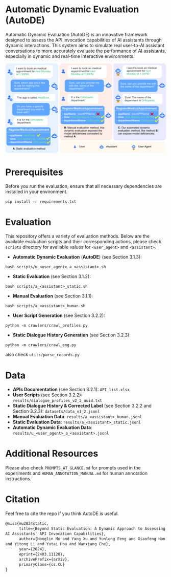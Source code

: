 # Automatic Dynamic Evaluation (**AutoDE**)

Automatic Dynamic Evaluation (AutoDE) is an innovative framework designed to assess the API invocation capabilities of AI assistants through dynamic interactions. This system aims to simulate real user-to-AI assistant conversations to more accurately evaluate the performance of AI assistants, especially in dynamic and real-time interactive environments.

![problem_description](figs/problem_description.png)

# Prerequisites

Before you run the evaluation, ensure that all necessary dependencies are installed in your environment.

```
pip install -r requirements.txt
```

# Evaluation

This repository offers a variety of evaluation methods. Below are the available evaluation scripts and their corresponding actions, please check `scripts` directory for available values for `<user_agent>` and `<assistant>`.

- **Automatic Dynamic Evaluation** (**AutoDE**) (see Section 3.1.3):
```
bash scripts/u_<user_agent>_a_<assistant>.sh
```
- **Static Evaluation** (see Section 3.1.2):
```
bash scripts/a_<assistant>_static.sh
```
- **Manual Evaluation** (see Section 3.1.1):
```
bash scripts/a_<assistant>_human.sh
```
- **User Script Generation** (see Section 3.2.2):
```
python -m crawlers/crawl_profiles.py
``` 
- **Static Dialogue History Generation** (see Section 3.2.3):
```
python -m crawlers/crawl_eng.py
```
also check `utils/parse_records.py`

# Data
- **APIs Documentation** (see Section 3.2.1): `API_list.xlsx`
- **User Scripts** (see Section 3.2.2): `results/dialogue_profiles_v2_2_uuid.txt`
- **Static Dialogue History & Corrected Label** (see Section 3.2.2 and Section 3.2.3): `datasets/data_v1_2.jsonl`
- **Manual Evaluation Data**: `results/a_<assistant>_human.jsonl`
- **Static Evaluation Data**: `results/a_<assistant>_static.jsonl`
- **Automatic Dynamic Evaluation Data**: `results/u_<user_agent>_a_<assistant>.jsonl`

# Additional Resources
Please also check `PROMPTS_AT_GLANCE.md` for prompts used in the experiments and `HUMAN_ANNOTATION_MANUAL.md` for human annotation instructions.

# Citation

Feel free to cite the repo if you think AutoDE is useful.

```
@misc{mu2024static,
      title={Beyond Static Evaluation: A Dynamic Approach to Assessing AI Assistants' API Invocation Capabilities}, 
      author={Honglin Mu and Yang Xu and Yunlong Feng and Xiaofeng Han and Yitong Li and Yutai Hou and Wanxiang Che},
      year={2024},
      eprint={2403.11128},
      archivePrefix={arXiv},
      primaryClass={cs.CL}
}
```
